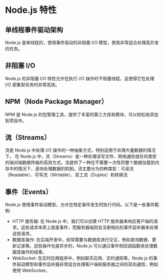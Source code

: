 # Node.js 特性

## 单线程事件驱动架构
Node.js 是单线程的，使用事件驱动的非阻塞 I/O 模型，使其非常适合处理高并发的任务。

## 非阻塞 I/O
Node.js 的非阻塞 I/O 特性允许在执行 I/O 操作时不阻塞线程，这使得它在处理 I/O 密集型任务时非常高效。

## NPM（Node Package Manager）
NPM 是 Node.js 的包管理工具，提供了丰富的第三方库和模块，可以轻松地添加到项目中。

## 流（Streams）
流是 Node.js 中处理 I/O 操作的一种抽象方式，特别适用于处理大量数据的情况下。
在 Node.js 中，流（Streams）是一种处理读写文件、网络通信或任何类型的端对端数据传输的高效方式。流提供了一种在不需要一次性将整个数据加载到内存中的情况下，逐块处理数据的机制。流主要分为四种类型：可读流（Readable）、可写流（Writable）、双工流（Duplex）和转换流

## 事件（Events）
Node.js 使用事件驱动模型，允许在特定事件发生时执行代码。以下是一些事件範例:

+ HTTP 服务器: 在 Node.js 中，我们可以创建 HTTP 服务器来响应客户端的请求。这些请求本质上就是事件，而服务器端则会注册相应的事件监听器来处理这些请求。
+ 数据库操作: 在后端开发中，经常需要与数据库进行交互，例如查询数据、更新记录等。这些操作也是异步的，Node.js 可以通过事件和回调函数来处理数据库操作的结果。
+ WebSocket: 在实时应用程序中，例如聊天应用、实时通知等，Node.js 的事件驱动模型和事件监听器非常适合处理客户端和服务器之间的双向通信，例如使用 WebSocket。